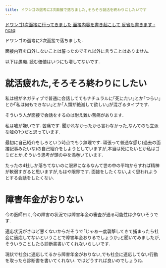 ```yaml
---
title: ドワンゴの選考に2次面接で落ちました,そろそろ就活を終わりにしたいです
---
```


[ドワンゴ1次面接に行ってきました,面接内容を書き起こして,反省も書きます - ncaq](https://www.ncaq.net/2017/04/12/)

ドワンゴの選考に2次面接で落ちました.

面接内容を口外しないことは誓ったのでそれ以外に言うことはありません.

以下は愚痴.
読む価値はいつにも増してないです.

# 就活疲れた,そろそろ終わりにしたい

私は根がネガティブで普通に会話しててもナチュラルに｢死にたい｣とか｢つらい｣とか｢私は何もできない｣とか｢人類が絶滅して欲しい｣が混ざるタイプです.

そういう人が面接で会話をするのは耐え難い苦痛があります.

私は嘘が嫌いです.
苦痛です.
聞かれなかったから言わなかった,なんてのも立派な嘘の1つだと思っています.

最初に自己紹介をしろという時点でもう無理です.
頑張って普通な感じ(過去の面接記事みたいな)の自己紹介をしようとしていますが,本当は死にたいとか私はゴミだとか,そういう思考が頭の中を渦巻いています.

たったの4社しか落ちてないのに限界になるなんて世の中の平均からすれば精神が軟弱すぎると思いますが,もはや限界です.
面接をしたくない,よく思われようとする会話をしたくない.

# 障害年金がおりない

今の医師曰く,今の障害の状況では障害年金の審査が通る可能性は少ないそうです.

適応状況がさほど悪くないからだそうで｢じゃあ一度襲撃してきて捕まったら社会に適応してないということで障害年金おりるでしょうか｣と聞いてみましたが,そういうことしたら診断書書いてくれないらしいです.

現状で社会に適応してるから障害年金がおりない,でも社会に適応してない行動を取ったら診断書を書いてくれない.
ではどうすれば良いのでしょうね.
